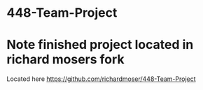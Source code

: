 # 448-Team-Project
# Note finished project located in richard mosers fork
Located here https://github.com/richardmoser/448-Team-Project
